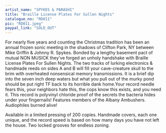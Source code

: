 ```yaml
---
artist_name: "SPYKES & PARASHI"
title: "Braille License Plates For Sullen Nights"
catalogue_no: "RD011"
pic: "RD011.jpeg"
paypal_link: "SOLD_OUT"
---
```

For nearly five years and counting the Christmas tradition has been an annual frozen sonic meeting in the shadows of Clifton Park, NY between Mike Griffin & Johnny R. Spykes. Bonded by a lengthy basement pact of mutual NON MUSICK they’ve forged an unholy handshake with Braille License Plates For Sullen Nights. The two tracks of lurking electronics & handmade reeds on sides A and B will fill your cave-creature skull to the brim with overheated nonsensical memory transmissions. It is a brief dip into the seven inch deep waters but what you pull out of the murky pond should be put right TF back to its horrible dank home.Your record needle fears this, your neighbors hate this, the cops know this exists, and you need it. This record is polyvinyl chloride proof of the secrets the bacteria hides under your fingernails! Features members of the Albany Ambushers. Audiophiles burned alive! 


Available in a limited pressing of 200 copies. Handmade covers, each one unique, and the record speed is based on how many days you have not left the house. Two locked grooves for endless zoning.
